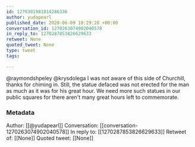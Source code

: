 ```yaml
---
id: 1270301981014286336
author: yudapearl
published_date: 2020-06-09 10:29:28 +00:00
conversation_id: 1270263074902040578
in_reply_to: 1270287853826629633
retweet: None
quoted_tweet: None
type: tweet
tags:

---
```


@raymondshpeley @krysdolega I was not aware of this side of Churchill, thanks for chiming in. Still, the statue defaced was not erected for the man as much as it was for his great hour. We need more such statues in our public squares for there aren't many great hours left to commemorate.

### Metadata

Author: [[@yudapearl]]
Conversation: [[conversation-1270263074902040578]]
In reply to: [[1270287853826629633]]
Retweet of: [[None]]
Quoted tweet: [[None]]
